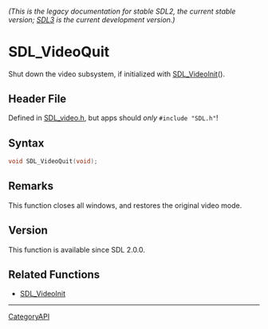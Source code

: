 ###### (This is the legacy documentation for stable SDL2, the current stable version; [SDL3](https://wiki.libsdl.org/SDL3/) is the current development version.)
# SDL_VideoQuit

Shut down the video subsystem, if initialized with [SDL_VideoInit](SDL_VideoInit)().

## Header File

Defined in [SDL_video.h](https://github.com/libsdl-org/SDL/blob/SDL2/include/SDL_video.h), but apps should _only_ `#include "SDL.h"`!

## Syntax

```c
void SDL_VideoQuit(void);

```

## Remarks

This function closes all windows, and restores the original video mode.

## Version

This function is available since SDL 2.0.0.

## Related Functions

* [SDL_VideoInit](SDL_VideoInit)

----
[CategoryAPI](CategoryAPI)

